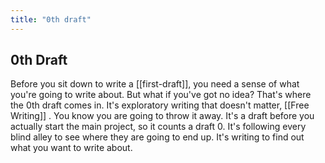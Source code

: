 ```yaml
---
title: "0th draft"
---
```


## 0th Draft

Before you sit down to write a [[first-draft]], you need a sense of what you're going to write about. But what if you've got no idea? That's where the 0th draft comes in. It's exploratory writing that doesn't matter, [[Free Writing]] . You know you are going to throw it away. It's a draft before you actually start the main project, so it counts a draft 0. It's following every blind alley to see where they are going to end up. It's writing to find out what you want to write about.
